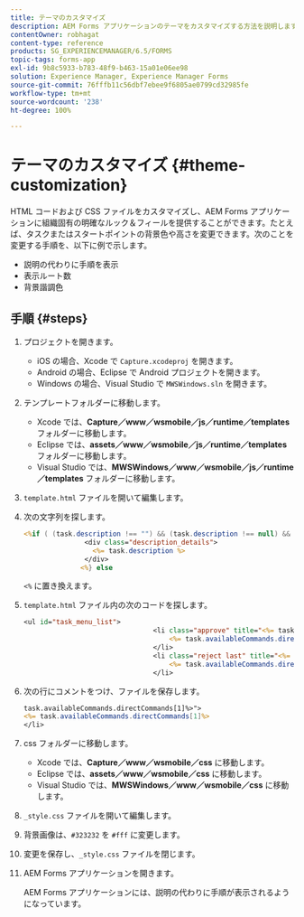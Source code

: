 ```yaml
---
title: テーマのカスタマイズ
description: AEM Forms アプリケーションのテーマをカスタマイズする方法を説明します。HTML コードおよび CSS ファイルをカスタマイズし、組織固有のルック＆フィールを提供することができます。
contentOwner: robhagat
content-type: reference
products: SG_EXPERIENCEMANAGER/6.5/FORMS
topic-tags: forms-app
exl-id: 9b8c5933-b783-48f9-b463-15a01e06ee98
solution: Experience Manager, Experience Manager Forms
source-git-commit: 76fffb11c56dbf7ebee9f6805ae0799cd32985fe
workflow-type: tm+mt
source-wordcount: '238'
ht-degree: 100%

---
```


# テーマのカスタマイズ {#theme-customization}

HTML コードおよび CSS ファイルをカスタマイズし、AEM Forms アプリケーションに組織固有の明確なルック＆フィールを提供することができます。たとえば、タスクまたはスタートポイントの背景色や高さを変更できます。次のことを変更する手順を、以下に例で示します。

* 説明の代わりに手順を表示
* 表示ルート数
* 背景諧調色

## 手順 {#steps}

1. プロジェクトを開きます。

   * iOS の場合、Xcode で `Capture.xcodeproj` を開きます。
   * Android の場合、Eclipse で Android プロジェクトを開きます。
   * Windows の場合、Visual Studio で `MWSWindows.sln` を開きます。

1. テンプレートフォルダーに移動します。

   * Xcode では、**Capture／www／wsmobile／js／runtime／templates** フォルダーに移動します。
   * Eclipse では、**assets／www／wsmobile／js／runtime／templates** フォルダーに移動します。
   * Visual Studio では、**MWSWindows／www／wsmobile／js／runtime／templates** フォルダーに移動します。

1. `template.html` ファイルを開いて編集します。
1. 次の文字列を探します。

   ```jsp
   <%if ( (task.description !== "") && (task.description !== null) && (typeof task.description !== null) && (typeof task.description !== 'undefined') ) {%>
                  <div class="description_details">
                    <%= task.description %>
                  </div>
                 <%} else
   ```

   `<%` に置き換えます。

1. `template.html` ファイル内の次のコードを探します。

   ```jsp
   <ul id="task_menu_list">
                                   <li class="approve" title="<%= task.availableCommands.directCommands[0]%>" data-routename="<%= task.availableCommands.directCommands[0]%>">
                                       <%= task.availableCommands.directCommands[0]%>
                                   </li>
                                   <li class="reject last" title="<%= task.availableCommands.directCommands[1]%>" data-routename="<%= task.availableCommands.directCommands[1]%>">
                                       <%= task.availableCommands.directCommands[1]%>
                                   </li>
   ```

1. 次の行にコメントをつけ、ファイルを保存します。

   ```jsp
   task.availableCommands.directCommands[1]%>">
   <%= task.availableCommands.directCommands[1]%>
   </li>
   ```

1. css フォルダーに移動します。

   * Xcode では、**Capture／www／wsmobile／css** に移動します。
   * Eclipse では、**assets／www／wsmobile／css** に移動します。
   * Visual Studio では、**MWSWindows／www／wsmobile／css** に移動します。

1. `_style.css` ファイルを開いて編集します。
1. 背景画像は、`#323232` を `#fff` に変更します。
1. 変更を保存し、`_style.css` ファイルを閉じます。
1. AEM Forms アプリケーションを開きます。

   AEM Forms アプリケーションには、説明の代わりに手順が表示されるようになっています。
